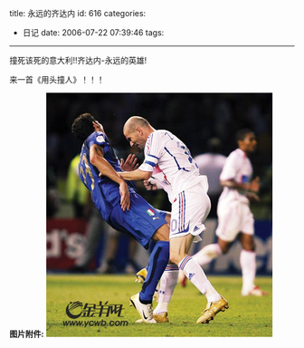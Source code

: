 title: 永远的齐达内
id: 616
categories:
  - 日记
date: 2006-07-22 07:39:46
tags:
---

撞死该死的意大利!!齐达内-永远的英雄!

来一首《用头撞人》！！！

**图片附件:**
[![img244261383.jpg](/wp-content/uploads/2007/01/127_img244261383.jpg)](http://www.foolbird.net/616.html/img244261383.jpg "img244261383.jpg")